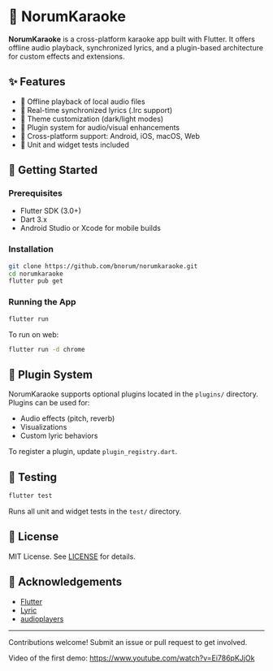 # 🎤 NorumKaraoke

**NorumKaraoke** is a cross-platform karaoke app built with Flutter. It offers offline audio playback, synchronized lyrics, and a plugin-based architecture for custom effects and extensions.

## ✨ Features

- 🎵 Offline playback of local audio files
- 📝 Real-time synchronized lyrics (.lrc support)
- 🎨 Theme customization (dark/light modes)
- 🔌 Plugin system for audio/visual enhancements
- 📱 Cross-platform support: Android, iOS, macOS, Web
- 🧪 Unit and widget tests included

## 🚀 Getting Started

### Prerequisites

- Flutter SDK (3.0+)
- Dart 3.x
- Android Studio or Xcode for mobile builds

### Installation

```bash
git clone https://github.com/bnorum/norumkaraoke.git
cd norumkaraoke
flutter pub get
```

### Running the App

```bash
flutter run
```

To run on web:

```bash
flutter run -d chrome
```

## 🧩 Plugin System

NorumKaraoke supports optional plugins located in the `plugins/` directory. Plugins can be used for:

- Audio effects (pitch, reverb)
- Visualizations
- Custom lyric behaviors

To register a plugin, update `plugin_registry.dart`.

## 🧪 Testing

```bash
flutter test
```

Runs all unit and widget tests in the `test/` directory.

## 📄 License

MIT License. See [LICENSE](LICENSE) for details.

## 🙌 Acknowledgements

- [Flutter](https://flutter.dev/)
- [Lyric](https://pub.dev/packages/lyric)
- [audioplayers](https://pub.dev/packages/audioplayers)

---

Contributions welcome! Submit an issue or pull request to get involved.



Video of the first demo: https://www.youtube.com/watch?v=Ei786pKJjOk 
